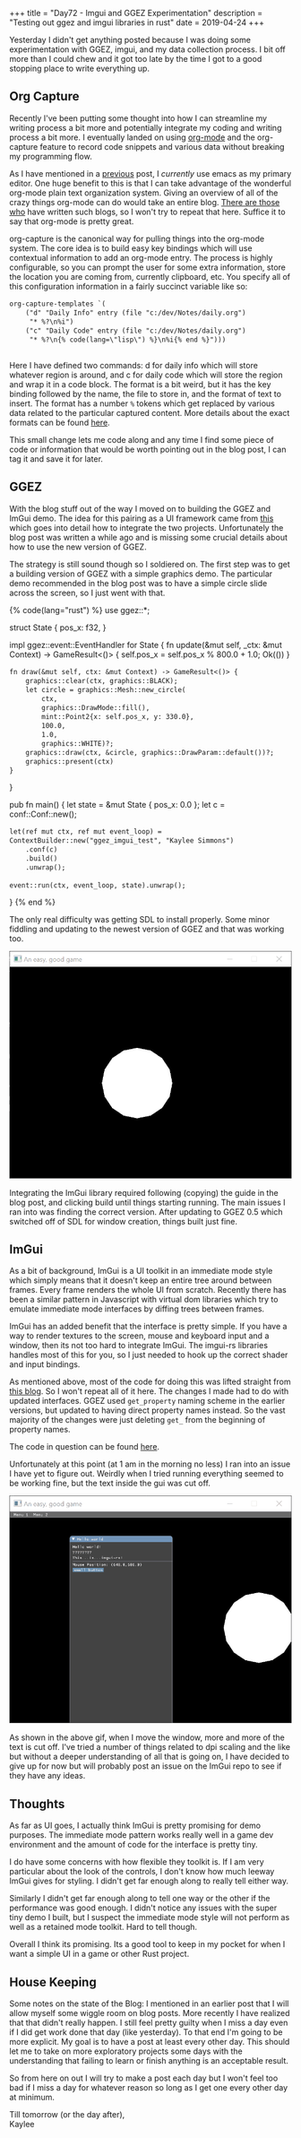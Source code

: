 +++
title = "Day72 - Imgui and GGEZ Experimentation"
description = "Testing out ggez and imgui libraries in rust"
date = 2019-04-24
+++

Yesterday I didn't get anything posted because I was doing some experimentation
with GGEZ, imgui, and my data collection process. I bit off more than I could
chew and it got too late by the time I got to a good stopping place to write
everything up.

## Org Capture

Recently I've been putting some thought into how I can streamline my writing
process a bit more and potentially integrate my coding and writing process a bit
more. I eventually landed on using [org-mode](https://orgmode.org/) and the
org-capture feature to record code snippets and various data without breaking my
programming flow.

As I have mentioned in a
[previous](https://kaylees.dev/blog/day64-spacemacs-chrome-debugging/) post, I
*currently* use emacs as my primary editor. One huge benefit to this is that I
can take advantage of the wonderful org-mode plain text organization system.
Giving an overview of all of the crazy things org-mode can do would take an
entire blog. [There are those who](https://sachachua.com/blog/) have written
such blogs, so I won't try to repeat that here. Suffice it to say that org-mode
is pretty great.

org-capture is the canonical way for pulling things into the org-mode system.
The core idea is to build easy key bindings which will use contextual
information to add an org-mode entry. The process is highly configurable, so you
can prompt the user for some extra information, store the location you are
coming from, currently clipboard, etc. You specify all of this configuration
information in a fairly succinct variable like so:

<pre>
<code class="language-lisp">org-capture-templates `(
    ("d" "Daily Info" entry (file "c:/dev/Notes/daily.org")
     "* %?\n%i")
    ("c" "Daily Code" entry (file "c:/dev/Notes/daily.org")
     "* %?\n{% code(lang=\"lisp\") %}\n%i{% end %}")))
</code>
</pre>

Here I have defined two commands: d for daily info which will store whatever
region is around, and c for daily code which will store the region and wrap it
in a code block. The format is a bit weird, but it has the key binding followed
by the name, the file to store in, and the format of text to insert. The format
has a number `%` tokens which get replaced by various data related to the
particular captured content. More details about the exact formats can be found
[here](https://orgmode.org/manual/Template-expansion.html#Template-expansion).

This small change lets me code along and any time I find some piece of code or
information that would be worth pointing out in the blog post, I can tag it and
save it for later.

## GGEZ

With the blog stuff out of the way I moved on to building the GGEZ and ImGui
demo. The idea for this pairing as a UI framework came from
[this](https://iolivia.me/posts/imgui-ggez/) which goes into detail how to
integrate the two projects. Unfortunately the blog post was written a while ago
and is missing some crucial details about how to use the new version of GGEZ.

The strategy is still sound though so I soldiered on. The first step was to get
a building version of GGEZ with a simple graphics demo. The particular demo
recommended in the blog post was to have a simple circle slide across the
screen, so I just went with that.

{% code(lang="rust") %}
use ggez::*;

struct State {
    pos_x: f32,
}

impl ggez::event::EventHandler for State {
    fn update(&mut self, _ctx: &mut Context) -> GameResult<()> {
        self.pos_x = self.pos_x % 800.0 + 1.0;
        Ok(())
    }

    fn draw(&mut self, ctx: &mut Context) -> GameResult<()> {
        graphics::clear(ctx, graphics::BLACK);
        let circle = graphics::Mesh::new_circle(
            ctx,
            graphics::DrawMode::fill(),
            mint::Point2{x: self.pos_x, y: 330.0},
            100.0,
            1.0,
            graphics::WHITE)?;
        graphics::draw(ctx, &circle, graphics::DrawParam::default())?;
        graphics::present(ctx)
    }
}

pub fn main() {
    let state = &mut State { pos_x: 0.0 };
    let c = conf::Conf::new();

    let(ref mut ctx, ref mut event_loop) = ContextBuilder::new("ggez_imgui_test", "Kaylee Simmons")
        .conf(c)
        .build()
        .unwrap();

    event::run(ctx, event_loop, state).unwrap();
}
{% end %}

The only real difficulty was getting SDL to install properly. Some minor
fiddling and updating to the newest version of GGEZ and that was working too.

![GGEZ Demo](GGEZDemo.gif)

Integrating the ImGui library required following (copying) the guide in the blog
post, and clicking build until things starting running. The main issues I ran
into was finding the correct version. After updating to GGEZ 0.5 which switched
off of SDL for window creation, things built just fine.

## ImGui

As a bit of background, ImGui is a UI toolkit in an immediate mode style which
simply means that it doesn't keep an entire tree around between frames. Every
frame renders the whole UI from scratch. Recently there has been a similar
pattern in Javascript with virtual dom libraries which try to emulate immediate
mode interfaces by diffing trees between frames.

ImGui has an added benefit that the interface is pretty simple. If you have a
way to render textures to the screen, mouse and keyboard input and a window,
then its not too hard to integrate ImGui. The imgui-rs libraries handles most of
this for you, so I just needed to hook up the correct shader and input bindings.

As mentioned above, most of the code for doing this was lifted straight from
[this blog](https://iolivia.me/posts/imgui-ggez/). So I won't repeat all of it
here. The changes I made had to do with updated interfaces. GGEZ used
`get_property` naming scheme in the earlier versions, but updated to having
direct property names instead. So the vast majority of the changes were just
deleting `get_` from the beginning of property names.

The code in question can be found
[here](https://github.com/Kethku/GGEZ_ImGui_Test/blob/401d1360f0b53d3dd8b880b00d4cf3e2766800b4/src/imgui_wrapper.rs).

Unfortunately at this point (at 1 am in the morning no less) I ran into an issue
I have yet to figure out. Weirdly when I tried running everything seemed to be
working fine, but the text inside the gui was cut off. 

![ImGui Error](ImguiError.gif)

As shown in the above gif, when I move the window, more and more of the text is
cut off. I've tried a number of things related to dpi scaling and the like but
without a deeper understanding of all that is going on, I have decided to give
up for now but will probably post an issue on the ImGui repo to see if they have
any ideas.

## Thoughts

As far as UI goes, I actually think ImGui is pretty promising for demo purposes.
The immediate mode pattern works really well in a game dev environment and the
amount of code for the interface is pretty tiny.

I do have some concerns with how flexible they toolkit is. If I am very
particular about the look of the controls, I don't know how much leeway ImGui
gives for styling. I didn't get far enough along to really tell either way.

Similarly I didn't get far enough along to tell one way or the other if the
performance was good enough. I didn't notice any issues with the super tiny demo
I built, but I suspect the immediate mode style will not perform as well as a
retained mode toolkit. Hard to tell though.

Overall I think its promising. Its a good tool to keep in my pocket for when I
want a simple UI in a game or other Rust project.

## House Keeping

Some notes on the state of the Blog: I mentioned in an earlier post that I will
allow myself some wiggle room on blog posts. More recently I have realized that
that didn't really happen. I still feel pretty guilty when I miss a day even if
I did get work done that day (like yesterday). To that end I'm going to be more
explicit. My goal is to have a post at least every other day. This should let me
to take on more exploratory projects some days with the understanding that
failing to learn or finish anything is an acceptable result. 

So from here on out I will try to make a post each day but I won't feel too bad
if I miss a day for whatever reason so long as I get one every other day at
minimum.

Till tomorrow (or the day after),  
Kaylee

